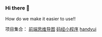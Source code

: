 ### Hi there 👋

How do we make it easier to use!!

<!--
**sayid760/sayid760** is a ✨ _special_ ✨ repository because its `README.md` (this file) appears on your GitHub profile.

Here are some ideas to get you started:

- 🔭 I’m currently working on ...
- 🌱 I’m currently learning ...
- 👯 I’m looking to collaborate on ...
- 🤔 I’m looking for help with ...
- 💬 Ask me about ...
- 📫 How to reach me: ...
- 😄 Pronouns: ...
- ⚡ Fun fact: ...

[![Anurag's github stats](https://github-readme-stats.vercel.app/api?username=anuraghazra)](https://github.com/anuraghazra/github-readme-stats)
-->


项目集合：
[前端思维导图](https://www.yuque.com/u469025/kb)
[码经小程序]()
[handyui](https://github.com/handyui)
